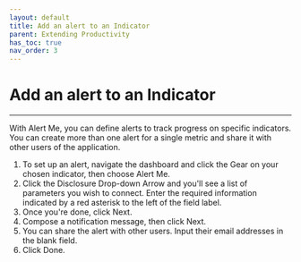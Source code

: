 ```yaml
---
layout: default
title: Add an alert to an Indicator
parent: Extending Productivity
has_toc: true
nav_order: 3
---
```


# Add an alert to an Indicator

---

With Alert Me, you can define alerts to track progress on specific indicators. You can create more than one alert for a single metric and share it with other users of the application.
1. To set up an alert, navigate the dashboard and click the Gear on your chosen indicator, then choose Alert Me.
2. Click the Disclosure Drop-down Arrow and you'll see a list of parameters you wish to connect. Enter the required information indicated by a red asterisk to the left of the field label.
3. Once you're done, click Next.
4. Compose a notification message, then click Next.
5. You can share the alert with other users. Input their email addresses in the blank field.
6. Click Done.
